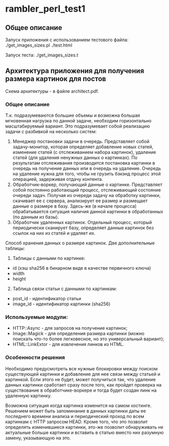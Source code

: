 # rambler_perl_test1

## Общее описание

Запуск приложения с использованием тестового файла: 
    ./get_images_sizes.pl ./test.html

Запуск теста:
    ./get_images_sizes.t

## Архитектура приложения для получения размера картинок для постов

Схема архитектуры - в файле architect.pdf.

### Общее описание

Т.к. подразумеваются большие объемы и возможна большая мгновенная нагрузка по данной задаче, необходим горизонтально масштабируемый вариант. Это подразумевает собой реализацию задачи с разбивкой на несколько систем:
1. Менеджер постановки задачи в очередь. Представляет собой задачу-монитор, которая определяет добавление новых статей, изменение статей (с отслеживанием набора картинок), удаление статей (для удаления ненужных данных о картинках). По результатам отслеживания производится постановка картинки в очередь на получение данных или в очередь на удаление. Очередь на удаление нужна для того, чтобы не грузить бэкэнд процесс этой операцией, задерживая отдачу контента.
2. Обработчик-воркер, получающий данные о картинке. Представляет собой постоянно работающий процесс, отслеживающий состояние очереди задач. Получая из очереди задачу на обработку картинки, скачивает ее с сервера, анализирует ее размер и размещает данные о размере в базу. Здесь-же (в начале процесса) обрабатывается ситуация наличия данной картинки в обработанных (по данным из базы).
3. Обработчик удаленных картинок. Отдельный процесс, который периодически сканирует базу, определяет данные картинок без ссылок на них из статей и удаляет их.

Способ хранения данных о размере картинок. Две дополнительные таблицы:
1. Таблицы с данными по картинке: 
- id (хэш sha256 в бинарном виде в качестве первичного ключа)
- width
- height
2. Таблица связи статьи с данными по картинкам:
- post_id - идентификатор статьи
- image_id - идентификатор картинки (sha256)

### Используемые модули:

- HTTP::Async - для запросов на получение картинок;
- Image::Magick - для определения размера картинки (можно поискать что-то более легковесное, но это универсальный вариант);
- HTML::LinkExtor - для извлечения линков из HTML.

### Особенности решения

Необходимо предусмотреть все нужные блокировки между поиском существующей картинки и добавление для нее связи между статьей и картинкой. Если этого не будет, может получиться так, что удаление данных картинки сработает сразу после того, как пройдет проверка на существование в обработчике-воркере и тогда будет создан линк на удаленную картинку.

Возможна ситуация когда картинка изменится на самом хостинге. Решением может быть запоминание в данных картинки даты ее последнего времени анализа и периодический проход по всем картинкам с HTTP запросом HEAD. Кроме того, что это позволит определять изменившиеся картинки, это-же позволит обнаруживать не актуальные больше картинки и вставить в статью вместо них разумную замену, указывающую на это.
